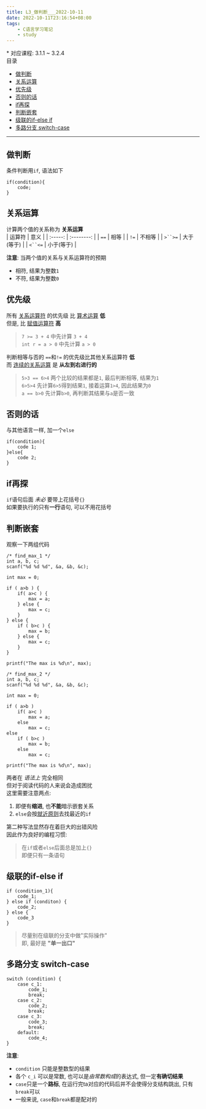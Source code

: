 ```yaml
---
title: L3_做判断___2022-10-11
date: 2022-10-11T23:16:54+08:00
tags:
    - C语言学习笔记
    - study
---
```


\* 对应课程: 3.1.1 \~ 3.2.4   
目录
- [做判断](#做判断)
- [关系运算](#关系运算)
- [优先级](#优先级)
- [否则的话](#否则的话)
- [if再探](#if再探)
- [判断嵌套](#判断嵌套)
- [级联的if-else if](#级联的if-else-if)
- [多路分支 switch-case](#多路分支-switch-case)

- - -

## 做判断
条件判断用`if`, 语法如下
```
if(condition){
    code;
}
```

## 关系运算
计算两个值的关系称为 **关系运算**  
| 运算符  |    意义    |
| :-----: | :--------: |
|  `==`   |    相等    |
|  `!=`   |   不相等   |
| `>``>=` | 大于(等于) |
| `<``<=` | 小于(等于) |

**注意**: 
当两个值的关系与关系运算符的预期  
 + 相符, 结果为整数`1`
 + 不符, 结果为整数`0`

## 优先级
所有 <u>关系运算符</u> 的优先级 比 <u>算术运算</u> **低**  
   但是, 比 <u>赋值运算符</u> **高**

> `7 >= 3 + 4` 中先计算 `3 + 4`  
> `int r = a > 0` 中先计算 `a > 0`

判断相等与否的 `==`和`!=` 的优先级比其他关系运算符 **低**  
而 <u>连续的关系运算</u> 是 **从左到右进行的**  
> `5>3 == 6>4` 两个比较的结果都是`1`, 最后判断相等, 结果为`1`  
> `6>5>4` 先计算`6>5`得到结果`1`, 接着运算`1>4`, 因此结果为`0`  
> `a == b>0` 先计算`b>0`, 再判断其结果与`a`是否一致  

## 否则的话
与其他语言一样, 加一个`else`
```
if(condition){
    code 1;
}else{
    code 2;
}
```

## if再探
`if`语句后面 *未必* 要带上花括号`{}`  
如果要执行的只有**一行**语句, 可以不用花括号  

## 判断嵌套
观察一下两组代码  
```
/* find_max_1 */
int a, b, c;
scanf("%d %d %d", &a, &b, &c);

int max = 0;

if ( a>b ) {
    if( a>c ) {
        max = a;
    } else {
        max = c;
    }
} else {
    if ( b>c ) {
        max = b;
    } else {
        max = c;
    }
}

printf("The max is %d\n", max);
```

```
/* find_max_2 */
int a, b, c;
scanf("%d %d %d", &a, &b, &c);

int max = 0;

if ( a>b )
    if( a>c )
        max = a;
    else
        max = c;
else
    if ( b>c )
        max = b;
    else
        max = c;
    
printf("The max is %d\n", max);
```
两者在 *语法上* 完全相同  
但对于阅读代码的人来说会造成困扰  
这里需要注意两点:
 1. 即便有**缩进**, 也**不能**暗示嵌套关系  
 2. `else`会按<u>就近原则</u>去找最近的`if`


第二种写法显然存在着巨大的出错风险  
因此作为良好的编程习惯:  
> 在`if`或者`else`后面总是加上`{}`  
> 即便只有一条语句

## 级联的if-else if
```
if (condition_1){
    code_1;
} else if (conditon) {
    code_2;
} else {
    code_3
}
```
> 尽量别在级联的分支中做"实际操作"  
> 即, 最好是 **"单一出口"**

## 多路分支 switch-case
```
switch (condition) {
    case c_1:
        code_1;
        break;
    case c_2:
        code_2;
        break;
    case c_3:
        code_3;
        break;
    default: 
        code_4;
}
```
**注意**: 
 + `condition` 只能是整数型的结果
 + 各个 `c_i` 可以是常数, 也可以是*由常数构成*的表达式, 但一定**有确切结果**
 + `case`只是一个**路标**, 在运行完ta对应的代码后并不会使得分支结构跳出, 只有`break`可以
 + 一般来说, `case`和`break`都是配对的
